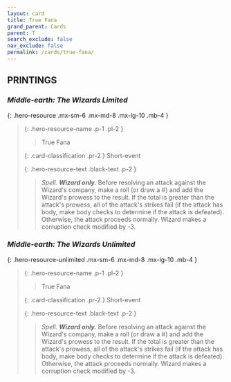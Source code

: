 ```yaml
---
layout: card
title: True Fana
grand_parent: Cards
parent: T
search_exclude: false
nav_exclude: false
permalink: /cards/true-fana/
---
```


## PRINTINGS


### _Middle-earth: The Wizards Limited_

{: .hero-resource .mx-sm-6 .mx-md-8 .mx-lg-10 .mb-4 }
> {: .hero-resource-name .p-1 .pl-2 }
> > <div class="card-mp"></div>
> > <div class="card-name">True Fana</div>
>
> {: .card-classification .pr-2 }
> Short-event
>
> {: .hero-resource-text .black-text .p-2 }
> > _Spell._ _**Wizard only.**_ Before resolving an attack against the Wizard's company, make a roll (or draw a #) and add the Wizard's prowess to the result. If the total is greater than the attack's prowess, all of the attack's strikes fail (if the attack has body, make body checks to determine if the attack is defeated). Otherwise, the attack proceeds normally. Wizard makes a corruption check modified by -3. 
> 

### _Middle-earth: The Wizards Unlimited_

{: .hero-resource-unlimited .mx-sm-6 .mx-md-8 .mx-lg-10 .mb-4 }
> {: .hero-resource-name .p-1 .pl-2 }
> > <div class="card-mp"></div>
> > <div class="card-name">True Fana</div>
>
> {: .card-classification .pr-2 }
> Short-event
>
> {: .hero-resource-text .black-text .p-2 }
> > _Spell._ _**Wizard only.**_ Before resolving an attack against the Wizard's company, make a roll (or draw a #) and add the Wizard's prowess to the result. If the total is greater than the attack's prowess, all of the attack's strikes fail (if the attack has body, make body checks to determine if the attack is defeated). Otherwise, the attack proceeds normally. Wizard makes a corruption check modified by -3. 
> 
